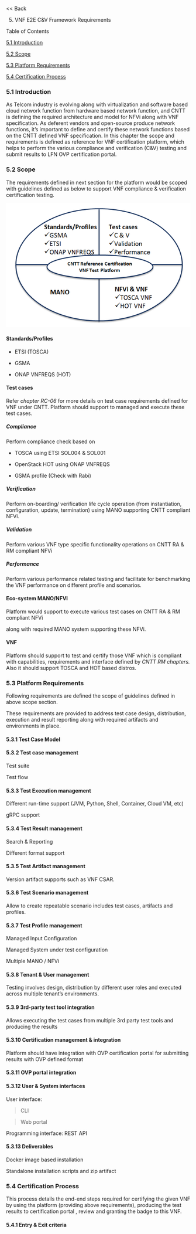 \<\< Back

5. VNF E2E C&V Framework Requirements

Table of Contents

[5.1 Introduction](#introduction)

[5.2 Scope](#scope)

[5.3 Platform Requirements](#platform-requirements)

[5.4 Certification Process](#certification-process)

### 5.1 Introduction

As Telcom industry is evolving along with virtualization and software based
cloud network function from hardware based network function, and CNTT is
defining the required architecture and model for NFVi along with VNF
specification. As deferent vendors and open-source produce network functions,
it’s important to define and certify these network functions based on the CNTT
defined VNF specification. In this chapter the scope and requirements is defined
as reference for VNF certification platform, which helps to perform the various
compliance and verification (C&V) testing and submit results to LFN OVP
certification portal.

### 5.2 Scope

The requirements defined in next section for the platform would be scoped with
guidelines defined as below to support VNF compliance & verification
certification testing.

![](media/c665a3d13461f67ea8729042cf8d975d.png)

#### Standards/Profiles

-   ETSI (TOSCA)

-   GSMA

-   ONAP VNFREQS (HOT)

#### Test cases

Refer *chapter RC-06* for more details on test case requirements defined for VNF
under CNTT. Platform should support to managed and execute these test cases.

##### Compliance

Perform compliance check based on

-   TOSCA using ETSI SOL004 & SOL001

-   OpenStack HOT using ONAP VNFREQS

-   GSMA profile (Check with Rabi)

##### Verification

Perform on-boarding/ verification life cycle operation (from instantiation,
configuration, update, termination) using MANO supporting CNTT compliant NFVi.

##### Validation

Perform various VNF type specific functionality operations on CNTT RA & RM
compliant NFVi

##### Performance

Perform various performance related testing and facilitate for benchmarking the
VNF performance on different profile and scenarios.

#### Eco-system MANO/NFVI

Platform would support to execute various test cases on CNTT RA & RM compliant
NFVi

along with required MANO system supporting these NFVi.

#### VNF 

Platform should support to test and certify those VNF which is compliant with
capabilities, requirements and interface defined by *CNTT RM chapters.* Also it
should support TOSCA and HOT based distros.

### 5.3 Platform Requirements

Following requirements are defined the scope of guidelines defined in above
scope section.

These requirements are provided to address test case design, distribution,
execution and result reporting along with required artifacts and environments in
place.

#### 5.3.1 Test Case Model

#### 5.3.2 Test case management

Test suite

Test flow

#### 5.3.3 Test Execution management

Different run-time support (JVM, Python, Shell, Container, Cloud VM, etc)

gRPC support

#### 5.3.4 Test Result management

Search & Reporting

Different format support

#### 5.3.5 Test Artifact management

Version artifact supports such as VNF CSAR.

#### 5.3.6 Test Scenario management

Allow to create repeatable scenario includes test cases, artifacts and profiles.

#### 5.3.7 Test Profile management

Managed Input Configuration

Managed System under test configuration

Multiple MANO / NFVi

#### 5.3.8 Tenant & User management

Testing involves design, distribution by different user roles and executed
across multiple tenant’s environments.

#### 5.3.9 3rd-party test tool integration

Allows executing the test cases from multiple 3rd party test tools and producing
the results

#### 5.3.10 Certification management & integration

Platform should have integration with OVP certification portal for submitting
results with OVP defined format

#### 5.3.11 OVP portal integration

#### 5.3.12 User & System interfaces

User interface:

>   CLI

>   Web portal

Programming interface: REST API

#### 5.3.13 Deliverables

Docker image based installation

Standalone installation scripts and zip artifact

### 5.4 Certification Process

This process details the end-end steps required for certifying the given VNF by
using ths platform (providing above requirements), producing the test results to
certification portal , review and granting the badge to this VNF.

#### 5.4.1 Entry & Exit criteria
